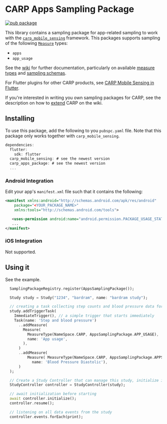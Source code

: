 # CARP Apps Sampling Package

[![pub package](https://img.shields.io/pub/v/carp_apps_package.svg)](https://pub.dartlang.org/packages/carp_apps_package)

This library contains a sampling package for app-related sampling to work with 
the [`carp_mobile_sensing`](https://pub.dartlang.org/packages/carp_mobile_sensing) framework.
This packages supports sampling of the following [`Measure`](https://pub.dartlang.org/documentation/carp_mobile_sensing/latest/domain/Measure-class.html) types:

* `apps`
* `app_usage`

See the [wiki]() for further documentation, particularly on available [measure types](https://github.com/cph-cachet/carp.sensing-flutter/wiki/A.-Measure-Types)
and [sampling schemas](https://github.com/cph-cachet/carp.sensing-flutter/wiki/D.-Sampling-Schemas).

For Flutter plugins for other CARP products, see [CARP Mobile Sensing in Flutter](https://github.com/cph-cachet/carp.sensing-flutter/blob/master/README.md).

If you're interested in writing you own sampling packages for CARP, see the description on
how to [extend](https://github.com/cph-cachet/carp.sensing-flutter/wiki/4.-Extending-CARP-Mobile-Sensing) CARP on the wiki.

## Installing

To use this package, add the following to you `pubspc.yaml` file. Note that
this package only works together with `carp_mobile_sensing`.

`````dart
dependencies:
  flutter:
    sdk: flutter
  carp_mobile_sensing: # see the newest version
  carp_apps_package: # see the newest version
  ...
`````

### Android Integration

Edit your app's `manifest.xml` file such that it contains the following:

````xml
<manifest xmlns:android="http://schemas.android.com/apk/res/android"
    package="<YOUR_PACKAGE_NAME>"
    xmlns:tools="http://schemas.android.com/tools">

   <uses-permission android:name="android.permission.PACKAGE_USAGE_STATS" tools:ignore="ProtectedPermissions"/>
   ...
</manifest>
````

### iOS Integration
Not supported.

## Using it
See the example.

`````dart
  SamplingPackageRegistry.register(AppsSamplingPackage());

  Study study = Study("1234", "bardram", name: "bardram study");

  // creating a task collecting step counts and blood pressure data for the last two days
  study.addTriggerTask(
    ImmediateTrigger(), // a simple trigger that starts immediately
    Task(name: 'Step and blood pressure')
      ..addMeasure(
        Measure(
          MeasureType(NameSpace.CARP, AppsSamplingPackage.APP_USAGE),
          name: 'App usage',
        ),
      )
      ..addMeasure(
          Measure( MeasureType(NameSpace.CARP, AppsSamplingPackage.APPS),
            name: 'Blood Pressure Diastolic'),
      )
  );

  // Create a Study Controller that can manage this study, initialize it, and start it.
  StudyController controller = StudyController(study);

  // await initialization before starting
  await controller.initialize();
  controller.resume();

  // listening on all data events from the study
  controller.events.forEach(print);
`````
